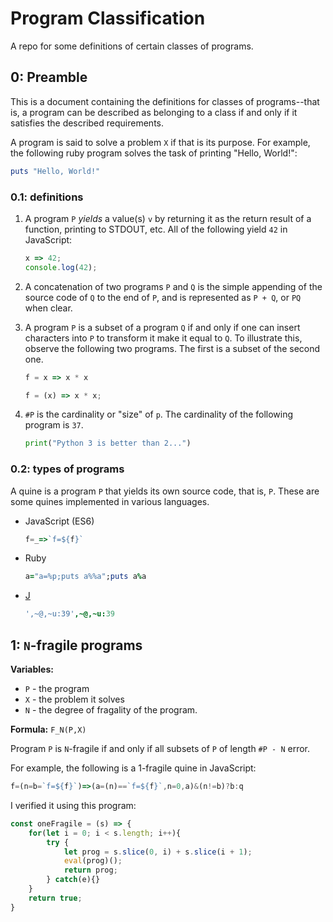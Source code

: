 # Program Classification
A repo for some definitions of certain classes of programs.

## 0: Preamble
This is a document containing the definitions for classes of programs--that is, a program can be described as belonging to a class if and only if it satisfies the described requirements.

A program is said to solve a problem `X` if that is its purpose. For example, the following ruby program solves the task of printing "Hello, World!":

```ruby
puts "Hello, World!"
```

### 0.1: definitions

 1. A program `P` _yields_ a value(s) `v` by returning it as the return result of a function, printing to STDOUT, etc. All of the following yield `42` in JavaScript:
    ```javascript
    x => 42;
    console.log(42);

 2. A concatenation of two programs `P` and `Q` is the simple appending of the source code of `Q` to the end of `P`, and is represented as `P + Q`, or `PQ` when clear.

 3. A program `P` is a subset of a program `Q` if and only if one can insert characters into `P` to transform it make it equal to `Q`. To illustrate this, observe the following two programs. The first is a subset of the second one.

    ```javascript
    f = x => x * x
    ```

    ```javascript
    f = (x) => x * x;
    ```

 4. `#P` is the cardinality or "size" of `p`. The cardinality of the following program is `37`.

    ```python
    print("Python 3 is better than 2...")
    ```

### 0.2: types of programs
    
A quine is a program `P` that yields its own source code, that is, `P`. These are some quines implemented in various languages.

 * JavaScript (ES6)
    ```javascript
    f=_=>`f=${f}`
    ```
 * Ruby
    ```ruby
    a="a=%p;puts a%%a";puts a%a
    ```
 * [J](http://codegolf.stackexchange.com/questions/69/golf-you-a-quine-for-great-good/26324#26324)
    ```J
    ',~@,~u:39',~@,~u:39
    ```
    

## 1: `N`-fragile programs

**Variables:**

 - `P` - the program
 - `X` - the problem it solves
 - `N` - the degree of fragality of the program.

**Formula:** `F_N(P,X)`

Program `P` is `N`-fragile if and only if all subsets of `P` of length `#P - N` error.

For example, the following is a 1-fragile quine in JavaScript:

```javascript
f=(n=b=`f=${f}`)=>(a=(n)==`f=${f}`,n=0,a)&(n!=b)?b:q
```

I verified it using this program:

```javascript
const oneFragile = (s) => {
    for(let i = 0; i < s.length; i++){
        try {
            let prog = s.slice(0, i) + s.slice(i + 1);
            eval(prog)();
            return prog;
        } catch(e){}
    }
    return true;
}
```